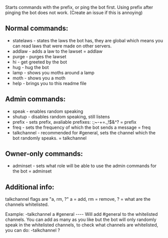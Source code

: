 Starts commands with the prefix, or ping the bot first. Using prefix after pinging the bot does not work. (Create an issue if this is annoying)

## Normal commands:
* statelaws     - states the laws the bot has, they are global which means you can read laws that were made on other servers.
* addlaw        - adds a law to the lawset                                                  = addlaw <message>
* purge         - purges the lawset
* hi            - get greeted by the bot
* hug           - hug the bot
* lamp          - shows you moths around a lamp
* moth          - shows you a moth
* help          - brings you to this readme file

## Admin commands:
* speak         - enables random speaking
* shutup        - disables random speaking, still listens
* prefix        - sets prefix, avaliable prefixes: :;~-+=.,!$&^?                            = prefix <flag>
* freq          - sets the frequency of which the bot sends a message                       = freq <number>
* talkchannel   - recommended for #general, sets the channel which the bot randomly speaks. = talkchannel <flag> <channel>

## Owner-only commands:
* adminset      - sets what role will be able to use the admin commands for the bot         = adminset <role> 

## Additional info:
talkchannel flags are "a, rm, ?" a = add, rm = remove, ? = what are the channels whitelisted.

Example: -talkchannel a #general ---- Will add #general to the whitelisted channels. You can add as many as you like but the bot will only randomly speak in the whitelisted channels, to check what channels are whitelisted, you can do: -talkchannel ?
